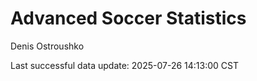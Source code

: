 # Advanced Soccer Statistics
Denis Ostroushko

<!-- gfm -->

Last successful data update: 2025-07-26 14:13:00 CST
